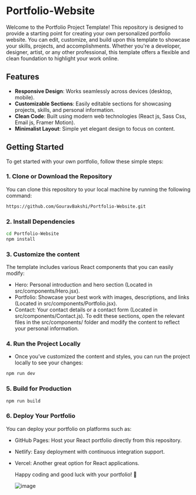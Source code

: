 # Portfolio-Website

Welcome to the Portfolio Project Template! This repository is designed to provide a starting point for creating your own personalized portfolio website. You can edit, customize, and build upon this template to showcase your skills, projects, and accomplishments. Whether you're a developer, designer, artist, or any other professional, this template offers a flexible and clean foundation to highlight your work online.

## Features

- **Responsive Design**: Works seamlessly across devices (desktop, mobile).
- **Customizable Sections**: Easily editable sections for showcasing projects, skills, and personal information.
- **Clean Code**: Built using modern web technologies (React js, Sass Css, Email js, Framer Motion).
- **Minimalist Layout**: Simple yet elegant design to focus on content.

## Getting Started

To get started with your own portfolio, follow these simple steps:

### 1. Clone or Download the Repository

You can clone this repository to your local machine by running the following command:

```bash
https://github.com/GouravBakshi/Portfolio-Website.git
```

### 2. Install Dependencies
```bash
cd Portfolio-Website
npm install
```
### 3. Customize the content
The template includes various React components that you can easily modify:

- Hero: Personal introduction and hero section (Located in src/components/Hero.jsx).
- Portfolio: Showcase your best work with images, descriptions, and links (Located in src/components/Portfolio.jsx).
- Contact: Your contact details or a contact form (Located in src/components/Contact.js).
To edit these sections, open the relevant files in the src/components/ folder and modify the content to reflect your personal information.

### 4.  Run the Project Locally
- Once you’ve customized the content and styles, you can run the project locally to see your changes:

```bash
npm run dev
```

### 5. Build for Production
```bash
npm run build
```

### 6.  Deploy Your Portfolio
You can deploy your portfolio on platforms such as:

- GitHub Pages: Host your React portfolio directly from this repository.
- Netlify: Easy deployment with continuous integration support.
- Vercel: Another great option for React applications.

  Happy coding and good luck with your portfolio! 🚀
  

  ![image](https://github.com/user-attachments/assets/80a7f56d-0370-4244-b712-4f5e6d56fd22)
